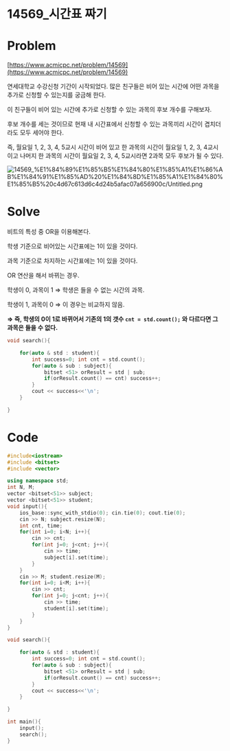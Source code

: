 # 14569_시간표 짜기

# Problem

[https://www.acmicpc.net/problem/14569](https://www.acmicpc.net/problem/14569)

연세대학교 수강신청 기간이 시작되었다. 많은 친구들은 비어 있는 시간에 어떤 과목을 추가로 신청할 수 있는지를 궁금해 한다.

이 친구들이 비어 있는 시간에 추가로 신청할 수 있는 과목의 후보 개수를 구해보자.

후보 개수를 세는 것이므로 현재 내 시간표에서 신청할 수 있는 과목끼리 시간이 겹치더라도 모두 세어야 한다.

즉, 월요일 1, 2, 3, 4, 5교시 시간이 비어 있고 한 과목의 시간이 월요일 1, 2, 3, 4교시이고 나머지 한 과목의 시간이 월요일 2, 3, 4, 5교시라면 2과목 모두 후보가 될 수 있다.

![14569_%E1%84%89%E1%85%B5%E1%84%80%E1%85%A1%E1%86%AB%E1%84%91%E1%85%AD%20%E1%84%8D%E1%85%A1%E1%84%80%E1%85%B5%20c4d67c613d6c4d24b5afac07a656900c/Untitled.png](14569_%E1%84%89%E1%85%B5%E1%84%80%E1%85%A1%E1%86%AB%E1%84%91%E1%85%AD%20%E1%84%8D%E1%85%A1%E1%84%80%E1%85%B5%20c4d67c613d6c4d24b5afac07a656900c/Untitled.png)

# Solve

비트의 특성 중 OR을 이용해본다.

학생 기준으로 비어있는 시간표에는 1이 있을 것이다.

과목 기준으로 차지하는 시간표에는 1이 있을 것이다.

OR 연산을 해서 바뀌는 경우.

학생이 0, 과목이 1 ⇒  학생은 들을 수 없는 시간의 과목.

학생이 1, 과목이 0 ⇒ 이 경우는 비교하지 않음.

**⇒ 즉, 학생의 0이 1로 바뀌어서 기존의 1의 갯수 `cnt = std.count();` 와 다르다면 그 과목은 들을 수 없다.**

```cpp
void search(){

    for(auto & std : student){
        int success=0; int cnt = std.count();
        for(auto & sub : subject){
            bitset <51> orResult = std | sub;
            if(orResult.count() == cnt) success++;
        }
        cout << success<<'\n';
    }

}
```

# Code

```cpp
#include<iostream>
#include <bitset>
#include <vector>

using namespace std;
int N, M;
vector <bitset<51>> subject;
vector <bitset<51>> student;
void input(){
    ios_base::sync_with_stdio(0); cin.tie(0); cout.tie(0);
    cin >> N; subject.resize(N);
    int cnt, time;
    for(int i=0; i<N; i++){
        cin >> cnt;
        for(int j=0; j<cnt; j++){
            cin >> time;
            subject[i].set(time);
        }
    }
    cin >> M; student.resize(M);
    for(int i=0; i<M; i++){
        cin >> cnt;
        for(int j=0; j<cnt; j++){
            cin >> time;
            student[i].set(time);
        }
    }
}

void search(){

    for(auto & std : student){
        int success=0; int cnt = std.count();
        for(auto & sub : subject){
            bitset <51> orResult = std | sub;
            if(orResult.count() == cnt) success++;
        }
        cout << success<<'\n';
    }

}

int main(){
    input();
    search();
}
```